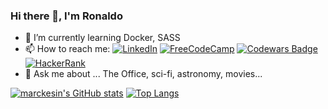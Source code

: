 ### Hi there 👋, I'm Ronaldo

- 🌱 I’m currently learning Docker, SASS
- 📫 How to reach me: [![LinkedIn](https://img.shields.io/badge/linkedin-%230077B5.svg?style=flat&logo=linkedin&logoColor=white)](https://www.linkedin.com/in/marckesin) [![FreeCodeCamp](https://img.shields.io/badge/Freecodecamp-%23123.svg?&style=flat&logo=freecodecamp&logoColor=green)](https://www.freecodecamp.org/marckesin) [![Codewars Badge](https://www.codewars.com/users/marckesin/badges/micro)](https://www.codewars.com/users/marckesin) [![HackerRank](https://img.shields.io/badge/-Hackerrank-2EC866?style=flat&logo=HackerRank&logoColor=white)](https://www.hackerrank.com/marckesin)
- 💬 Ask me about ... The Office, sci-fi, astronomy, movies...

[![marckesin's GitHub stats](https://github-readme-stats.vercel.app/api?username=marckesin&show_icons=true&theme=vue)](https://github.com/anuraghazra/github-readme-stats)
[![Top Langs](https://github-readme-stats.vercel.app/api/top-langs/?username=marckesin&layout=compact&langs_count=8)](https://github.com/anuraghazra/github-readme-stats)
